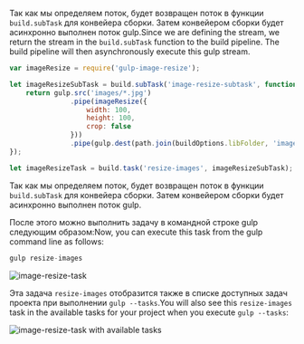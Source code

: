 <span data-ttu-id="8a618-p108">Так как мы определяем поток, будет возвращен поток в функции `build.subTask` для конвейера сборки. Затем конвейером сборки будет асинхронно выполнен поток gulp.</span><span class="sxs-lookup"><span data-stu-id="8a618-p108">Since we are defining the stream, we return the stream in the `build.subTask` function to the build pipeline. The build pipeline will then asynchronously execute this gulp stream.</span></span>

```js
var imageResize = require('gulp-image-resize');

let imageResizeSubTask = build.subTask('image-resize-subtask', function(gulp, buildOptions, done){
    return gulp.src('images/*.jpg')
               .pipe(imageResize({
                   width: 100,
                   height: 100,
                   crop: false                   
               }))
               .pipe(gulp.dest(path.join(buildOptions.libFolder, 'images')))
});

let imageResizeTask = build.task('resize-images', imageResizeSubTask);
```

Так как мы определяем поток, будет возвращен поток в функции `build.subTask` для конвейера сборки. Затем конвейером сборки будет асинхронно выполнен поток gulp. 

<span data-ttu-id="8a618-148">После этого можно выполнить задачу в командной строке gulp следующим образом:</span><span class="sxs-lookup"><span data-stu-id="8a618-148">Now, you can execute this task from the gulp command line as follows:</span></span>

```js
gulp resize-images
```

![image-resize-task](../../images/gulp-extend-image-resize-task.png)

<span data-ttu-id="8a618-150">Эта задача `resize-images` отобразится также в списке доступных задач проекта при выполнении `gulp --tasks`.</span><span class="sxs-lookup"><span data-stu-id="8a618-150">You will also see this `resize-images` task in the available tasks for your project when you execute `gulp --tasks`:</span></span>

![image-resize-task with available tasks](../../images/gulp-extend-image-resize-available-tasks.png)




